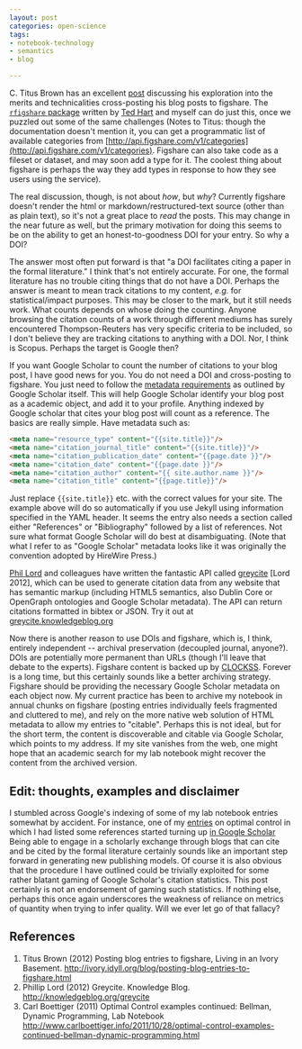 ```yaml
---
layout: post
categories: open-science
tags: 
- notebook-technology
- semantics
- blog

---
```


  C. Titus Brown has an excellent [post](http://ivory.idyll.org/blog/posting-blog-entries-to-figshare.html) discussing his exploration into the merits and technicalities cross-posting his blog posts to figshare.  The [`rfigshare` package](https://github.com/ropensci/rfigshare) written by [Ted Hart](http://emhart.github.com/) and myself can do just this, once we puzzled out some of the same challenges (Notes to Titus: though the documentation doesn't mention it, you can get a programmatic list of available categories from [http://api.figshare.com/v1/categories](http://api.figshare.com/v1/categories).  Figshare can also take code as a fileset or dataset, and may soon add a type for it.  The coolest thing about figshare is perhaps the way they add types in response to how they see users using the service).  


  The real discussion, though, is not about *how*, but *why*? Currently figshare doesn't render the html or markdown/restructured-text source (other than as plain text), so it's not a great place to *read* the posts.  This may change in the near future as well, but the primary motivation for doing this seems to be on the ability to get an honest-to-goodness DOI for your entry.  So why a DOI?  

  The answer most often put forward is that "a DOI facilitates citing a paper in the formal literature." I think that's not entirely accurate. For one, the formal literature has no trouble citing things that do not have a DOI.  Perhaps the answer is meant to mean track citations to my content, *e.g.* for statistical/impact purposes.  This may be closer to the mark, but it still needs work.  What counts depends on whose doing the counting.  Anyone browsing the citation counts of a work through different mediums has surely encountered Thompson-Reuters has very specific criteria to be included, so I don't believe they are tracking citations to anything with a DOI.  Nor, I think is Scopus.  Perhaps the target is Google then?

  If you want Google Scholar to count the number of citations to your blog post, I have good news for you.  You do not need a DOI and cross-posting to figshare.  You just need to follow the [metadata requirements](http://scholar.google.com/intl/en/scholar/inclusion.html#indexing) as outlined by Google Scholar itself.  This will help Google Scholar identify your blog post as a academic object, and add it to your profile.  Anything indexed by Google scholar that cites your blog post will count as a reference. The basics are really simple.  Have metadata such as:

```html
<meta name="resource_type" content="{{site.title}}"/>
<meta name="citation_journal_title" content="{{site.title}}"/>
<meta name="citation_publication_date" content="{{page.date }}"/>
<meta name="citation_date" content="{{page.date }}"/>
<meta name="citation_author" content="{{ site.author.name }}"/>
<meta name="citation_title" content="{{page.title}}"/>
```

Just replace `{{site.title}}` etc. with the correct values for your site.  The example above will do so automatically if you use Jekyll using information specified in the YAML header.   It seems the entry also needs a section called either "References" or "Bibliography" followed by a list of references. Not sure what format Google Scholar will do best at disambiguating.  (Note that what I refer to as "Google Scholar" metadata looks like it was originally the convention adopted by HireWire Press.)

[Phil Lord](http://www.russet.org.uk) and colleagues have written the fantastic API called [greycite](http://knowledgeblog.org/greycite) [Lord 2012], which can be used to generate citation data from any website that has semantic markup (including HTML5 semantics, also Dublin Core or OpenGraph ontologies and Google Scholar metadata).  The API can return citations formatted in bibtex or JSON.  Try it out at [greycite.knowledgeblog.org](http://greycite.knowledgeblog.org)


  Now there is another reason to use DOIs and figshare, which is, I think, entirely independent -- archival preservation (decoupled journal, anyone?).  DOIs are potentially more permanent than URLs (though I'll leave that debate to the experts). Figshare content is backed up by [CLOCKSS](http://clockss.org/). Forever is a long time, but this certainly sounds like a better archiving strategy. Figshare should be providing the necessary Google Scholar metadata on each object now.  My current practice has been to archive my notebook in annual chunks on figshare (posting entries individually feels fragmented and cluttered to me), and rely on the more native web solution of HTML metadata to allow my entries to "citable". Perhaps this is not ideal, but for the short term, the content is discoverable and citable via Google Scholar, which points to my address.  If my site vanishes from the web, one might hope that an academic search for my lab notebook might recover the content from the archived version.  


## Edit: thoughts, examples and disclaimer

I stumbled across Google's indexing of some of my lab notebook entries somewhat by accident.  For instance, one of my [entries](http://www.carlboettiger.info/2011/10/28/optimal-control-examples-continued-bellman-dynamic-programming.html) on optimal control in which I had listed some references started turning up [in Google Scholar](http://scholar.google.com/citations?view_op=view_citation&hl=en&user=zj2rRtEAAAAJ&citation_for_view=zj2rRtEAAAAJ:4TOpqqG69KYC) Being able to engage in a scholarly exchange through blogs that can cite and be cited by the formal literature certainly sounds like an important step forward in generating new publishing models.  Of course it is also obvious that the procedure I have outlined could be trivially exploited for some rather blatant gaming of Google Scholar's citation statistics.  This post certainly is not an endorsement of gaming such statistics.  If nothing else, perhaps this once again underscores the weakness of reliance on metrics of quantity when trying to infer quality.  Will we ever let go of that fallacy?  




## References

1. Titus Brown (2012) Posting blog entries to figshare, Living in an Ivory Basement. http://ivory.idyll.org/blog/posting-blog-entries-to-figshare.html 
2. Phillip Lord (2012) Greycite. Knowledge Blog. http://knowledgeblog.org/greycite 
3. Carl Boettiger (2011) Optimal Control examples continued: Bellman, Dynamic Programming, Lab Notebook http://www.carlboettiger.info/2011/10/28/optimal-control-examples-continued-bellman-dynamic-programming.html
